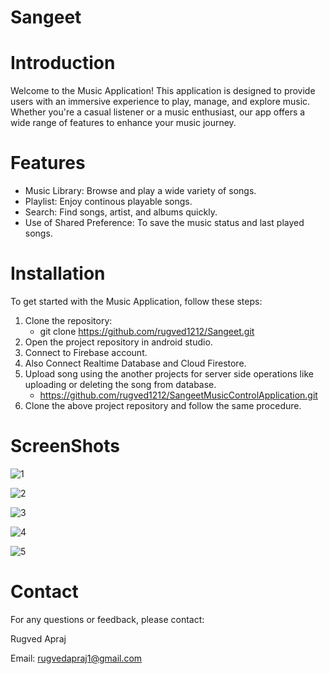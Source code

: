 # Sangeet

# Introduction
 Welcome to the Music Application! This application is designed to provide users with an immersive experience to play, manage, and explore music. Whether you're a casual listener or a music enthusiast, our app offers a wide range of features to enhance your music journey.

# Features
 - Music Library: Browse and play a wide variety of songs.
 - Playlist: Enjoy continous playable songs.
 - Search: Find songs, artist, and albums quickly.
 - Use of Shared Preference: To save the music status and last played songs.

# Installation
 To get started with the Music Application, follow these steps:
 1. Clone the repository:
    - git clone https://github.com/rugved1212/Sangeet.git
 3. Open the project repository in android studio.
 4. Connect to Firebase account.
 5. Also Connect Realtime Database and Cloud Firestore.
 6. Upload song using the another projects for server side operations like uploading or deleting the song from database.
    - https://github.com/rugved1212/SangeetMusicControlApplication.git
 7. Clone the above project repository and follow the same procedure.


# ScreenShots
 ![1](https://github.com/user-attachments/assets/bc8f29fc-f05c-4ecc-a73b-eb0d66285e6c)

 
 ![2](https://github.com/user-attachments/assets/4d42fe8d-d90b-4fc2-a5e4-e54d285fd3fe)

 
 ![3](https://github.com/user-attachments/assets/92d41e0d-c25e-46ee-b2f9-5b2b2cf26494)

 
 ![4](https://github.com/user-attachments/assets/a48383eb-0393-4765-b2c9-3a2fd40cdd69)

 
 ![5](https://github.com/user-attachments/assets/8074210f-c218-4939-9383-706d801e1dc8)

# Contact
 For any questions or feedback, please contact:
 
 Rugved Apraj
 
 Email: rugvedapraj1@gmail.com
